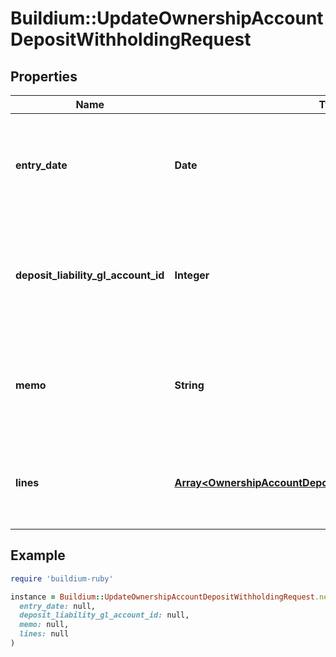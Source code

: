 # Buildium::UpdateOwnershipAccountDepositWithholdingRequest

## Properties

| Name | Type | Description | Notes |
| ---- | ---- | ----------- | ----- |
| **entry_date** | **Date** | Date of the deposit withholding. The date must be formatted as YYYY-MM-DD. |  |
| **deposit_liability_gl_account_id** | **Integer** | The identifier of the liability general ledger account from which to withhold the funds. |  |
| **memo** | **String** | Memo associated with the withholding. Memo cannot exceed 65 characters. | [optional] |
| **lines** | [**Array&lt;OwnershipAccountDepositWithholdingLinePutMessage&gt;**](OwnershipAccountDepositWithholdingLinePutMessage.md) | Line items specifying the income accounts the deposit will be applied to. | [optional] |

## Example

```ruby
require 'buildium-ruby'

instance = Buildium::UpdateOwnershipAccountDepositWithholdingRequest.new(
  entry_date: null,
  deposit_liability_gl_account_id: null,
  memo: null,
  lines: null
)
```

